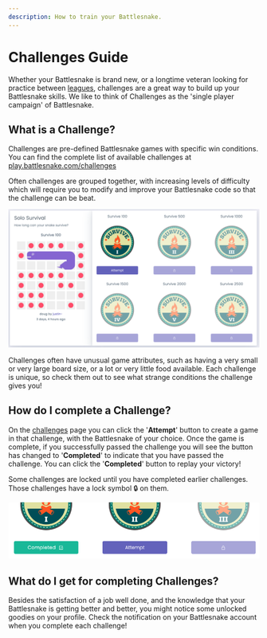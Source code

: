 ```yaml
---
description: How to train your Battlesnake.
---
```


# Challenges Guide

Whether your Battlesnake is brand new, or a longtime veteran looking for practice between [leagues](quick-start-league-guide.md), challenges are a great way to build up your Battlesnake skills. We like to think of Challenges as the 'single player campaign' of Battlesnake. 

## What is a Challenge?

Challenges are pre-defined Battlesnake games with specific win conditions. You can find the complete list of available challenges at[ play.battlesnake.com/challenges](https://play.battlesnake.com/challenges/)

Often challenges are grouped together, with increasing levels of difficulty which will require you to modify and improve your Battlesnake code so that the challenge can be beat.

![Sample &apos;Solo Survival&apos; Challenge screen, with increasingly difficult number of turns](../.gitbook/assets/challenge_survive.png)

Challenges often have unusual game attributes, such as having a very small or very large board size, or a lot or very little food available. Each challenge is unique, so check them out to see what strange conditions the challenge gives you! 

## How do I complete a Challenge?

On the [challenges](https://play.battlesnake.com/challenges/) page you can click the '**Attempt**' button to create a game in that challenge, with the Battlesnake of your choice. Once the game is complete, if you successfully passed the challenge you will see the button has changed to '**Completed**' to indicate that you have passed the challenge. You can click the '**Completed**' button to replay your victory!

Some challenges are locked until you have completed earlier challenges. Those challenges have a lock symbol 🔒 on them.

![A challenge in each state of &apos;Completed&apos;, &apos;Attempt&apos; or locked](../.gitbook/assets/challenge_complete_attempt_locked.png)

## What do I get for completing Challenges?

Besides the satisfaction of a job well done, and the knowledge that your Battlesnake is getting better and better, you might notice some unlocked goodies on your profile. Check the notification on your Battlesnake account when you complete each challenge!

